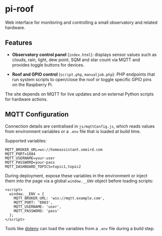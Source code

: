 # pi-roof

Web interface for monitoring and controlling a small observatory and related hardware.

## Features

- **Observatory control panel** (`index.html`): displays sensor values such as clouds, rain, light, dew point, SQM and star count via MQTT and provides toggle buttons for devices.


- **Roof and GPIO control** (`script.php`, `manualjob.php`): PHP endpoints that run system scripts to open/close the roof or toggle specific GPIO pins on the Raspberry Pi.

The site depends on MQTT for live updates and on external Python scripts for hardware actions.

## MQTT Configuration

Connection details are centralised in `js/mqttConfig.js`, which reads values from environment variables or a `.env` file that is loaded at build time.

Supported variables:

```
MQTT_BROKER_URL=ws://homeassistant.smeird.com
MQTT_PORT=1884
MQTT_USERNAME=your-user
MQTT_PASSWORD=your-pass
MQTT_DASHBOARD_TOPICS=topic1,topic2
```

During deployment, expose these variables in the environment or inject them into the page via a global `window.__ENV` object before loading scripts:

```
<script>
  window.__ENV = {
    MQTT_BROKER_URL: 'wss://mqtt.example.com',
    MQTT_PORT: '8083',
    MQTT_USERNAME: 'user',
    MQTT_PASSWORD: 'pass'
  };
</script>
```

Tools like [dotenv](https://github.com/motdotla/dotenv) can load the variables from a `.env` file during a build step.
